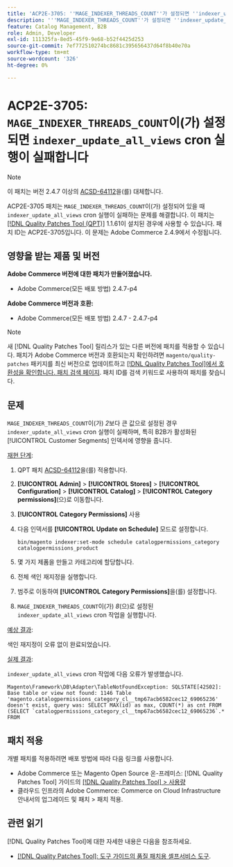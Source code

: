 ```yaml
---
title: 'ACP2E-3705: ''MAGE_INDEXER_THREADS_COUNT''가 설정되면 ''indexer_update_all_views'' cron 실행이 실패합니다'
description: '''MAGE_INDEXER_THREADS_COUNT''가 설정되면 ''indexer_update_all_views'' cron 실행이 실패하는 Adobe Commerce 문제를 해결하려면 ACP2E-3705 패치를 적용합니다.'
feature: Catalog Management, B2B
role: Admin, Developer
exl-id: 111325fa-8ed5-45f9-9e68-b52f4425d253
source-git-commit: 7ef772510274bc8681c395656437d64f8b40e70a
workflow-type: tm+mt
source-wordcount: '326'
ht-degree: 0%

---
```


# ACP2E-3705: `MAGE_INDEXER_THREADS_COUNT`이(가) 설정되면 `indexer_update_all_views` cron 실행이 실패합니다

>[!NOTE]
>
>이 패치는 버전 2.4.7 이상의 [ACSD-64112](/help/tools/quality-patches-tool/patches-available-in-qpt/v1-1-59/acsd-64112-indexer-update-all-views-cron-execution-fails.md)을(를) 대체합니다.

ACP2E-3705 패치는 `MAGE_INDEXER_THREADS_COUNT`이(가) 설정되어 있을 때 `indexer_update_all_views` cron 실행이 실패하는 문제를 해결합니다. 이 패치는 [[!DNL Quality Patches Tool (QPT)]](/help/tools/quality-patches-tool/quality-patches-tool-to-self-serve-quality-patches.md) 1.1.61이 설치된 경우에 사용할 수 있습니다. 패치 ID는 ACP2E-3705입니다. 이 문제는 Adobe Commerce 2.4.9에서 수정됩니다.

## 영향을 받는 제품 및 버전

**Adobe Commerce 버전에 대한 패치가 만들어졌습니다.**

* Adobe Commerce(모든 배포 방법) 2.4.7-p4

**Adobe Commerce 버전과 호환:**

* Adobe Commerce(모든 배포 방법) 2.4.7 - 2.4.7-p4

>[!NOTE]
>
>새 [!DNL Quality Patches Tool] 릴리스가 있는 다른 버전에 패치를 적용할 수 있습니다. 패치가 Adobe Commerce 버전과 호환되는지 확인하려면 `magento/quality-patches` 패키지를 최신 버전으로 업데이트하고 [[!DNL Quality Patches Tool]에서 호환성을 확인합니다. 패치 검색 페이지](https://experienceleague.adobe.com/tools/commerce-quality-patches/index.html?lang=ko). 패치 ID를 검색 키워드로 사용하여 패치를 찾습니다.

## 문제

`MAGE_INDEXER_THREADS_COUNT`이(가) *2*&#x200B;보다 큰 값으로 설정된 경우 `indexer_update_all_views` cron 실행이 실패하며, 특히 B2B가 활성화된 [!UICONTROL Customer Segments] 인덱서에 영향을 줍니다.

<u>재현 단계</u>:

1. QPT 패치 [ACSD-64112](/help/tools/quality-patches-tool/patches-available-in-qpt/v1-1-59/acsd-64112-indexer-update-all-views-cron-execution-fails.md)을(를) 적용합니다.
1. **[!UICONTROL Admin]** > **[!UICONTROL Stores]** > **[!UICONTROL Configuration]** > **[!UICONTROL Catalog]** > **[!UICONTROL Category permissions]**(으)로 이동합니다.
1. **[!UICONTROL Category Permissions]** 사용
1. 다음 인덱서를 **[!UICONTROL Update on Schedule]** 모드로 설정합니다.

   ```
   bin/magento indexer:set-mode schedule catalogpermissions_category catalogpermissions_product
   ```

1. 몇 가지 제품을 만들고 카테고리에 할당합니다.
1. 전체 색인 재지정을 실행합니다.
1. 범주로 이동하여 **[!UICONTROL Category Permissions]**&#x200B;을(를) 설정합니다.
1. `MAGE_INDEXER_THREADS_COUNT`이(가) *8*(으)로 설정된 `indexer_update_all_views` cron 작업을 실행합니다.

<u>예상 결과</u>:

색인 재지정이 오류 없이 완료되었습니다.

<u>실제 결과</u>:

`indexer_update_all_views` cron 작업에 다음 오류가 발생했습니다.

```
Magento\Framework\DB\Adapter\TableNotFoundException: SQLSTATE[42S02]: Base table or view not found: 1146 Table 'magento.catalogpermissions_category_cl__tmp67acb6582cec12_69065236' doesn't exist, query was: SELECT MAX(id) as max, COUNT(*) as cnt FROM (SELECT `catalogpermissions_category_cl__tmp67acb6582cec12_69065236`.* FROM
```


## 패치 적용

개별 패치를 적용하려면 배포 방법에 따라 다음 링크를 사용합니다.

* Adobe Commerce 또는 Magento Open Source 온-프레미스: [!DNL Quality Patches Tool] 가이드의 [[!DNL Quality Patches Tool] > 사용량](/help/tools/quality-patches-tool/usage.md)
* 클라우드 인프라의 Adobe Commerce: Commerce on Cloud Infrastructure 안내서의 업그레이드 및 패치 > 패치 적용.

## 관련 읽기

[!DNL Quality Patches Tool]에 대한 자세한 내용은 다음을 참조하세요.

* [[!DNL Quality Patches Tool]: 도구 가이드의 품질 패치용 셀프서비스 도구](/help/tools/quality-patches-tool/quality-patches-tool-to-self-serve-quality-patches.md).
